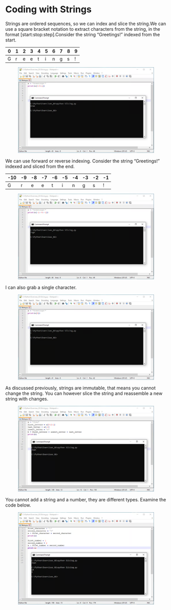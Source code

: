 # Coding with Strings

Strings are ordered sequences, so we can index and slice the string.We can use a square bracket notation to extract characters from the string, in the format \[start:stop:step].Consider the string “Greetings!” indexed from the start.

| 0 | 1 | 2 | 3 | 4 | 5 | 6 | 7 | 8 | 9 |
| - | - | - | - | - | - | - | - | - | - |
| G | r | e | e | t | i | n | g | s | ! |

<figure><img src="../../.gitbook/assets/image (1) (1) (1) (1).png" alt=""><figcaption></figcaption></figure>

We can use forward or reverse indexing. Consider the string “Greetings!” indexed and sliced from the end.

| -10 | -9 | -8 | -7 | -6 | -5 | -4 | -3 | -2 | -1 |
| --- | -- | -- | -- | -- | -- | -- | -- | -- | -- |
| G   | r  | e  | e  | t  | i  | n  | g  | s  | !  |

<figure><img src="../../.gitbook/assets/image (2) (1) (1) (1).png" alt=""><figcaption></figcaption></figure>

I can also grab a single character.

<figure><img src="../../.gitbook/assets/image (3) (1) (1) (1).png" alt=""><figcaption></figcaption></figure>

As discussed previously, strings are immutable, that means you cannot change the string. You can however slice the string and reassemble a new string with changes.

<figure><img src="../../.gitbook/assets/image (4) (1) (1).png" alt=""><figcaption></figcaption></figure>

You cannot add a string and a number, they are different types. Examine the code below.

<figure><img src="../../.gitbook/assets/image (5) (1) (1).png" alt=""><figcaption></figcaption></figure>





